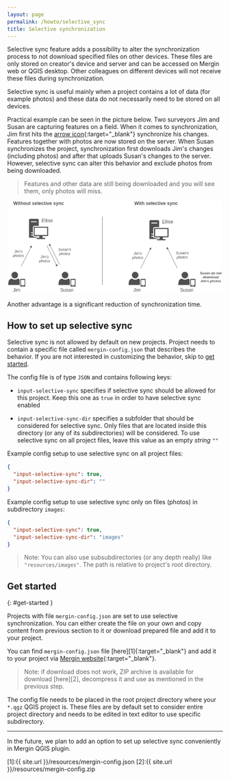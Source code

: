 ```yaml
---
layout: page
permalink: /howto/selective_sync
title: Selective synchronization
---
```


Selective sync feature adds a possibility to alter the synchronization process to not download specified files on other devices. These files are only stored on creator's device and server and can be accessed on Mergin web or QGIS desktop. Other colleagues on different devices will not receive these files during synchronization.

Selective sync is useful mainly when a project contains a lot of data (for example photos) and these data do not necessarily need to be stored on all devices. 

Practical example can be seen in the picture below. Two surveyors Jim and Susan are capturing features on a field. When it comes to synchronization, Jim first hits the [arrow icon](/quick-start/sync-changes){:target="_blank"} synchronize his changes. Features together with photos are now stored on the server. When Susan synchronizes the project, synchronization first downloads Jim's changes (including photos) and after that uploads Susan's changes to the server. However, selective sync can alter this behavior and exclude photos from being downloaded.

> Features and other data are still being downloaded and you will see them, only photos will miss.

![Example](../images/selective-sync.png)

Another advantage is a significant reduction of synchronization time.

## How to set up selective sync

Selective sync is not allowed by default on new projects. Project needs to contain a specific file called `mergin-config.json` that describes the behavior. If you are not interested in customizing the behavior, skip to [get started](#get-started).

The config file is of type `JSON` and contains following keys:

 - `input-selective-sync` specifies if selective sync should be allowed for this project. Keep this one as `true` in order to have selective sync enabled

 - `input-selective-sync-dir` specifies a subfolder that should be considered for selective sync. Only files that are located inside this directory (or any of its subdirectories) will be considered. To use selective sync on all project files, leave this value as an empty _string_ `""`


Example config setup to use selective sync on all project files:

```json
{
  "input-selective-sync": true,
  "input-selective-sync-dir": "" 
}
```

Example config setup to use selective sync only on files (photos) in subdirectory `images`:
```json
{
  "input-selective-sync": true,
  "input-selective-sync-dir": "images" 
}
```

> Note: You can also use subsubdirectories (or any depth really) like `"resources/images"`. The path is relative to project's root directory.

## Get started 
{: #get-started }

Projects with file `mergin-config.json` are set to use selective synchronization. You can either create the file on your own and copy content from previous section to it or download prepared file and add it to your project.

You can find `mergin-config.json` file [here][1]{:target="_blank"} and add it to your project via [Mergin website](https://public.cloudmergin.com/){:target="_blank"}. 
> Note: if download does not work, ZIP archive is available for download [here][2], decompress it and use as mentioned in the previous step.

The config file needs to be placed in the root project directory where your `*.qgz` QGIS project is. These files are by default set to consider entire project directory and needs to be edited in text editor to use specific subdirectory.

---

In the future, we plan to add an option to set up selective sync conveniently in Mergin QGIS plugin.

[1]:{{ site.url }}/resources/mergin-config.json
[2]:{{ site.url }}/resources/mergin-config.zip
